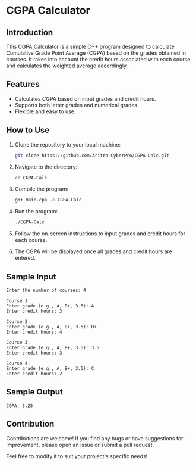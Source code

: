 # CGPA Calculator

## Introduction
This CGPA Calculator is a simple C++ program designed to calculate Cumulative Grade Point Average (CGPA) based on the grades obtained in courses. It takes into account the credit hours associated with each course and calculates the weighted average accordingly.

## Features
- Calculates CGPA based on input grades and credit hours.
- Supports both letter grades and numerical grades.
- Flexible and easy to use.

## How to Use
1. Clone the repository to your local machine:

    ```bash
    git clone https://github.com/Aritra-CyberPro/CGPA-Calc.git
    ```

2. Navigate to the directory:

    ```bash
    cd CGPA-Calc
    ```

3. Compile the program:

    ```bash
    g++ main.cpp -o CGPA-Calc
    ```

4. Run the program:

    ```bash
    ./CGPA-Calc
    ```

5. Follow the on-screen instructions to input grades and credit hours for each course.

6. The CGPA will be displayed once all grades and credit hours are entered.

## Sample Input
```
Enter the number of courses: 4

Course 1:
Enter grade (e.g., A, B+, 3.5): A
Enter credit hours: 3

Course 2:
Enter grade (e.g., A, B+, 3.5): B+
Enter credit hours: 4

Course 3:
Enter grade (e.g., A, B+, 3.5): 3.5
Enter credit hours: 3

Course 4:
Enter grade (e.g., A, B+, 3.5): C
Enter credit hours: 2
```

## Sample Output
```
CGPA: 3.25
```

## Contribution
Contributions are welcome! If you find any bugs or have suggestions for improvement, please open an issue or submit a pull request.


Feel free to modify it to suit your project's specific needs!
